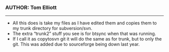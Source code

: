 ### AUTHOR: Tom Elliott
---

* All this does is take my files as I have edited them and copies them to my trunk directory for subversion/svn.
* The extra “trunk2” stuff you see is for btsync when that was running.
* If I call it as copytosvn git it will do the same as for trunk, but to only the git. This was added due to sourceforge being down last year.
